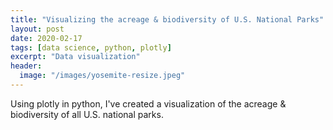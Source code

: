 ```yaml
---
title: "Visualizing the acreage & biodiversity of U.S. National Parks"
layout: post
date: 2020-02-17
tags: [data science, python, plotly]
excerpt: "Data visualization"
header:
  image: "/images/yosemite-resize.jpeg"
---
```

Using plotly in python, I've created a visualization of the acreage & biodiversity of all U.S. national parks.

